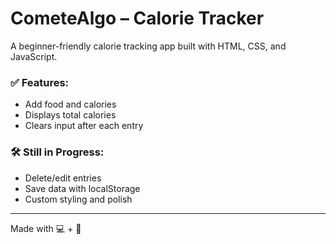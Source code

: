 # CometeAlgo – Calorie Tracker

A beginner-friendly calorie tracking app built with HTML, CSS, and JavaScript.

### ✅ Features:
- Add food and calories
- Displays total calories
- Clears input after each entry

### 🛠️ Still in Progress:
- Delete/edit entries
- Save data with localStorage
- Custom styling and polish

---
Made with 💻 + 🍎
